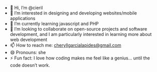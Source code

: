 - 👋 Hi, I’m @cieril
- 👀 I’m interested in designing and developing websites/mobile applications
- 🌱 I’m currently learning javascript and PHP
- 💞️ I’m looking to collaborate on open-source projects and software development, and I am particularly interested in learning more about web development
- 📫 How to reach me: cheryllgarcialapides@gmail.com
- 😄 Pronouns: she
- ⚡ Fun fact: I love how coding makes me feel like a genius... until the code doesn’t work.

<!---
cieril/cieril is a ✨ special ✨ repository because its `README.md` (this file) appears on your GitHub profile.
You can click the Preview link to take a look at your changes.
--->
